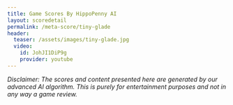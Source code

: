 ```yaml
---
title: Game Scores By HippoPenny AI
layout: scoredetail
permalink: /meta-score/tiny-glade
header:
  teaser: /assets/images/tiny-glade.jpg
  video:
    id: JohJI1DiP9g
    provider: youtube
---
```

*Disclaimer: The scores and content presented here are generated by our advanced AI algorithm. This is purely for entertainment purposes and not in any way a game review.*
